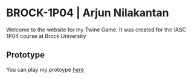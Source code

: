 # BROCK-1P04 | Arjun Nilakantan

Welcome to the website for my Twine Game. It was created for the IASC 1P04 course at Brock University

## Prototype
You can play my protoype [here](prototype/ANilakantan_AbyssalPrototypeV2.html)
